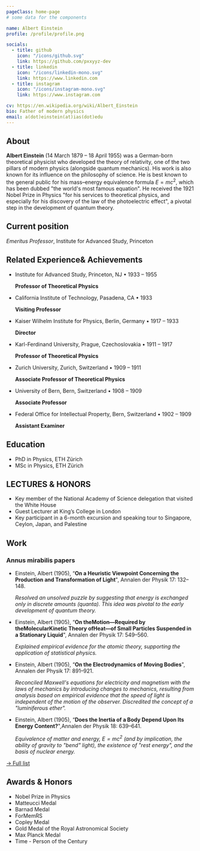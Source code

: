 ```yaml
---
pageClass: home-page
# some data for the components

name: Albert Einstein
profile: /profile/profile.png

socials:
  - title: github
    icon: "/icons/github.svg"
    link: https://github.com/pxxyyz-dev
  - title: linkedin
    icon: "/icons/linkedin-mono.svg"
    link: https://www.linkedin.com
  - title: instagram
    icon: "/icons/instagram-mono.svg"
    link: https://www.instagram.com

cv: https://en.wikipedia.org/wiki/Albert_Einstein
bio: Father of modern physics
email: a(dot)einstein(at)ias(dot)edu
---
```


<ProfileSection :frontmatter="$page.frontmatter" />

## About

**Albert Einstein** (14 March 1879 – 18 April 1955) was a German-born theoretical physicist who developed the theory of relativity, one of the two pillars of modern physics (alongside quantum mechanics). His work is also known for its influence on the philosophy of science. He is best known to the general public for his mass–energy equivalence formula $E = mc^2$, which has been dubbed "the world's most famous equation". He received the 1921 Nobel Prize in Physics "for his services to theoretical physics, and especially for his discovery of the law of the photoelectric effect", a pivotal step in the development of quantum theory.

## Current position

*Emeritus Professor*, Institute for Advanced Study, Princeton

## Related Experience& Achievements

- Institute for Advanced Study, Princeton, NJ • 1933 – 1955

  **Professor of Theoretical Physics**

- California Institute of Technology, Pasadena, CA • 1933

  **Visiting Professor**

- Kaiser Wilhelm Institute for Physics, Berlin, Germany • 1917 – 1933

  **Director**

- Karl-Ferdinand University, Prague, Czechoslovakia • 1911 – 1917

  **Professor of Theoretical Physics**

- Zurich University, Zurich, Switzerland • 1909 – 1911

  **Associate Professor of Theoretical Physics**

- University of Bern, Bern, Switzerland • 1908 – 1909

  **Associate Professor**

- Federal Office for Intellectual Property, Bern, Switzerland • 1902 – 1909

  **Assistant Examiner**

## Education

- PhD in Physics, ETH Zürich
- MSc in Physics, ETH Zürich

## LECTURES & HONORS

- Key member of the National Academy of Science delegation that visited the White House
- Guest Lecturer at King’s College in London
- Key participant in a 6-month excursion and speaking tour to Singapore, Ceylon, Japan, and Palestine

## Work

### Annus mirabilis papers

<ProjectCard>

- Einstein, Albert (1905), “**On a Heuristic Viewpoint Concerning the Production and Transformation of Light**", Annalen der Physik 17: 132–148.

  *Resolved an unsolved puzzle by suggesting that energy is exchanged only in discrete amounts (quanta). This idea was pivotal to the early development of quantum theory.*

- Einstein, Albert (1905), “**On theMotion—Required by theMolecularKinetic Theory ofHeat—of Small Particles Suspended in a Stationary Liquid**", Annalen der Physik 17: 549–560.

  *Explained empirical evidence for the atomic theory, supporting the application of statistical physics.*

- Einstein, Albert (1905), “**On the Electrodynamics of Moving Bodies**", Annalen der Physik 17: 891–921.

  *Reconciled Maxwell's equations for electricity and magnetism with the laws of mechanics by introducing changes to mechanics, resulting from analysis based on empirical evidence that the speed of light is independent of the motion of the observer. Discredited the concept of a "luminiferous ether".*

- Einstein, Albert (1905), “**Does the Inertia of a Body Depend Upon Its Energy Content?**",Annalen der Physik 18: 639–641.

  *Equivalence of matter and energy, $E = mc^2$ (and by implication, the ability of gravity to "bend" light), the existence of "rest energy", and the basis of nuclear energy.*

</ProjectCard>

[→ Full list](/projects/)

## Awards & Honors

- Nobel Prize in Physics
- Matteucci Medal
- Barnad Medal
- ForMemRS
- Copley Medal
- Gold Medal of the Royal Astronomical Society
- Max Planck Medal
- Time - Person of the Century


<!-- Custom style for this page -->

<style lang="stylus">
.profile
  display inline-flex !important
  align-items center !important
.profile .info
  padding-left 0.5rem !important
.theme-container.home-page .page
  font-size 14px
  font-family "lucida grande", "lucida sans unicode", lucida, "Helvetica Neue", Helvetica, Arial, sans-serif;
  p
    margin 0 0 0.5rem
  p, ul, ol
    line-height normal
  a
    font-weight normal
  .theme-default-content:not(.custom) > h2
    margin-bottom 0.5rem
  .theme-default-content:not(.custom) > h2:first-child + p
    margin-top 0.5rem
  .theme-default-content:not(.custom) > h3
    padding-top 4rem
  /* Override */
  .md-card
    margin-top 0.5em
    .card-image
      padding 0.2rem
      img
        max-width 120px
        max-height 120px
    .card-content p
      -webkit-margin-after 0.2em
@media (max-width: 419px)
  .theme-container.home-page .page
    p, ul, ol
      line-height 1.5
.md-card
  .card-image
    img 
      width 100%
      max-width 400px
</style>
